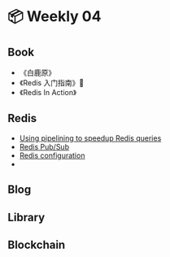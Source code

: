 # 📦 Weekly 04

## Book

* 《白鹿原》
* 《Redis 入门指南》💯
* 《Redis In Action》

## Redis

- [Using pipelining to speedup Redis queries](https://redis.io/topics/pipelining)
- [Redis Pub/Sub](https://redis.io/topics/pubsub)
- [Redis configuration](https://redis.io/topics/config)
- 

## Blog

## Library

## Blockchain